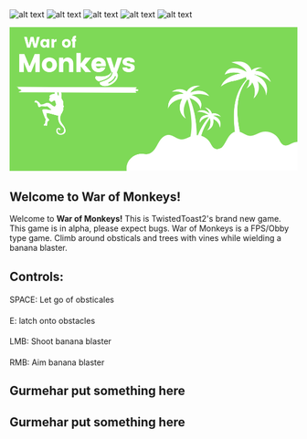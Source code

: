 ## 
![alt text](https://img.shields.io/badge/Gurmehar-Put%20Button%20Here-red)
![alt text](https://img.shields.io/badge/Gurmehar-Put%20Button%20Here-orange)
![alt text](https://img.shields.io/badge/Gurmehar-Put%20Button20Here-yellow)
![alt text](https://img.shields.io/badge/Gurmehar-Put%20Button%20Here-success)
![alt text](https://img.shields.io/badge/Gurmehar-Put%20Button%20Here-blue)

![alt text](https://raw.githubusercontent.com/Ishaanlikescandy/War-of-Monkeys/Images/War%20of.png)
## Welcome to War of Monkeys!
Welcome to **War of Monkeys!** This is TwistedToast2's brand new game. This game is in alpha, please expect bugs. War of Monkeys is a FPS/Obby type game. Climb around obsticals and trees with vines while wielding a banana blaster.
## Controls:
#### 
SPACE: Let go of obsticales
#### 
E: latch onto obstacles
####
LMB: Shoot banana blaster
####
RMB: Aim banana blaster

## Gurmehar put something here

## Gurmehar put something here
